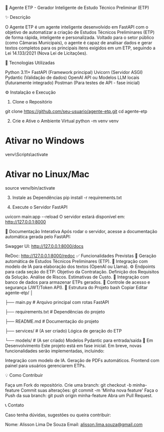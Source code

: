🧠 Agente ETP - Gerador Inteligente de Estudo Técnico Preliminar (ETP)

✨ Descrição

O Agente ETP é um agente inteligente desenvolvido em FastAPI com o objetivo de automatizar a criação de Estudos Técnicos Preliminares (ETP) de forma rápida, inteligente e personalizada. Voltado para o setor público (como Câmaras Municipais), o agente é capaz de analisar dados e gerar textos completos para os principais itens exigidos em um ETP, seguindo a Lei 14.133/2021 (Nova Lei de Licitações).

🚀 Tecnologias Utilizadas

Python 3.11+
FastAPI (Framework principal)
Uvicorn (Servidor ASGI)
Pydantic (Validação de dados)
OpenAI API ou Modelos LLM locais (futuramente integrado)
Postman (Para testes de API - fase inicial)

⚙️ Instalação e Execução

1. Clone o Repositório

git clone https://github.com/seu-usuario/agente-etp.git
cd agente-etp

2. Crie e Ative o Ambiente Virtual
python -m venv venv

# Ativar no Windows
venv\Scripts\activate

# Ativar no Linux/Mac
source venv/bin/activate

3. Instale as Dependências
pip install -r requirements.txt

4. Execute o Servidor FastAPI

uvicorn main:app --reload
O servidor estará disponível em: http://127.0.0.1:8000

📖 Documentação Interativa
Após rodar o servidor, acesse a documentação automática gerada pelo FastAPI:

Swagger UI: http://127.0.0.1:8000/docs

ReDoc: http://127.0.0.1:8000/redoc
✅ Funcionalidades Previstas
 📑 Geração automática de Estudos Técnicos Preliminares (ETP).
 🧠 Integração com modelo de IA para elaboração dos textos (OpenAI ou Llama).
 ⚙️ Endpoints para cada seção do ETP:
 Objetivo da Contratação.
 Definição dos Requisitos da Solução.
 Análise de Riscos.
 Estimativas de Custo.
 💾 Integração com banco de dados para armazenar ETPs gerados.
 🔐 Controle de acesso e segurança (JWT/Token API).
📂 Estrutura do Projeto
bash
Copiar
Editar
agente-etp/
│

├── main.py                # Arquivo principal com rotas FastAPI

├── requirements.txt       # Dependências do projeto

├── README.md              # Documentação do projeto

├── services/              # (A ser criado) Lógica de geração do ETP

└── models/                # (A ser criado) Modelos Pydantic para entrada/saída
🚧 Em Desenvolvimento
Este projeto está em fase inicial. Em breve, novas funcionalidades serão implementadas, incluindo:

Integração com modelo de IA.
Geração de PDFs automáticos.
Frontend com painel para usuários gerenciarem ETPs.

💡 Como Contribuir

Faça um Fork do repositório.
Crie uma branch: git checkout -b minha-feature
Commit suas alterações: git commit -m 'Minha nova feature'
Faça o Push da sua branch: git push origin minha-feature
Abra um Pull Request.

📞 Contato

Caso tenha dúvidas, sugestões ou queira contribuir:

Nome: Alisson Lima De Souza
Email: alisson.lima.souza@gmail.com
